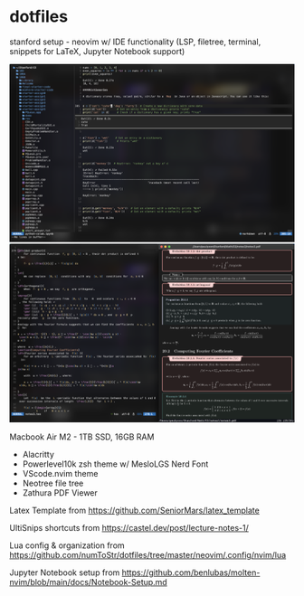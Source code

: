 # dotfiles
stanford setup - neovim w/ IDE functionality (LSP, filetree, terminal, snippets for LaTeX, Jupyter Notebook support)

![Jupyter Notebook](./images/ipynb.png)
![Neovim_Latex_Dark](./images/LaTeX.png)

Macbook Air M2 - 1TB SSD, 16GB RAM
- Alacritty
- Powerlevel10k zsh theme w/ MesloLGS Nerd Font
- VScode.nvim theme
- Neotree file tree
- Zathura PDF Viewer

Latex Template from https://github.com/SeniorMars/latex_template

UltiSnips shortcuts from https://castel.dev/post/lecture-notes-1/

Lua config & organization from https://github.com/numToStr/dotfiles/tree/master/neovim/.config/nvim/lua

Jupyter Notebook setup from https://github.com/benlubas/molten-nvim/blob/main/docs/Notebook-Setup.md
